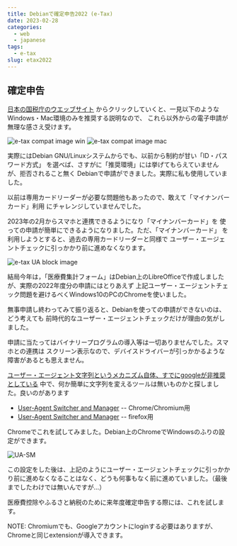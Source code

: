 ```yaml
---
title: Debianで確定申告2022 (e-Tax)
date: 2023-02-28
categories:
  - web
  - japanese
tags:
  - e-tax
slug: etax2022
---
```


## 確定申告

[日本の国税庁のウエッブサイト](https://www.keisan.nta.go.jp/kyoutu/ky/sm/top#bsctrl)
からクリックしていくと、一見以下のようなWindows・Mac環境のみを推奨する説明なので、
これら以外からの電子申請が無理な感さえ受けます。

![e-tax compat image win](/img/e-tax-compat-win.png)
![e-tax compat image mac](/img/e-tax-compat-mac.png)

実際にはDebian GNU/Linuxシステムからでも、以前から制約が甘い「ID・パスワード方式」
を選べば、さすがに「推奨環境」には挙げてもらえていませんが、拒否されること無く
Debianで申請ができました。実際に私も使用していました。

以前は専用カードリーダーが必要な問題他もあったので、敢えて「マイナンバーカード」利用
にチャレンジしていませんでした。

2023年の2月からスマホと連携できるようになり「マイナンバーカード」を
使っての申請が簡単にできるようになりました。ただ、「マイナンバーカード」
を利用しようとすると、過去の専用カードリーダーと同様で
ユーザー・エージェントチェックに引っかかり前に進めなくなります。

![e-tax UA block image](/img/e-tax-UA-block.png)

結局今年は，「医療費集計フォーム」はDebian上のLibreOfficeで作成しましたが、実際の2022年度分の申請にはとりあえず
上記ユーザー・エージェントチェック問題を避けるべくWindows10のPCのChromeを使いました。

無事申請し終わってみて振り返ると、Debianを使っての申請ができないのは、どう考えても
前時代的なユーザー・エージェントチェックだけが理由の気がしました。

申請に当たってはバイナリープログラムの導入等は一切ありませんでした。スマホとの連携は
スクリーン表示なので、デバイスドライバーが引っかかるような障害があるとも思えません。

[ユーザー・エージェント文字列というメカニズム自体、すでにgoogleが非推奨としている](https://developer.chrome.com/blog/user-agent-reduction-deprecation-trial/)
中で、何か簡単に文字列を変えるツールは無いものかと探しました。良いのがあります

 * [User-Agent Switcher and Manager](https://chrome.google.com/webstore/detail/user-agent-switcher-and-m/bhchdcejhohfmigjafbampogmaanbfkghttps://chrome.google.com/webstore/detail/user-agent-switcher-and-m/bhchdcejhohfmigjafbampogmaanbfkg) -- Chrome/Chromium用
 * [User-Agent Switcher and Manager](https://addons.mozilla.org/ja/firefox/addon/user-agent-string-switcher/) -- firefox用

Chromeでこれを試してみました。Debian上のChromeでWindowsのふりの設定ができます。

![UA-SM](/img/UA-SM.png)

この設定をした後は、上記のようにユーザー・エージェントチェックに引っかかり前に進めなくなることはなく、どうも何事もなく前に進めていました。（最後までしたわけでは無いんですが…）

医療費控除やふるさと納税のために来年度確定申告する際には、これを試します。

NOTE: Chromiumでも、Googleアカウントにloginする必要はありますが、Chromeと同じextensionが導入できます。

<!-- vim: set sw=2 ai tw=150: -->
